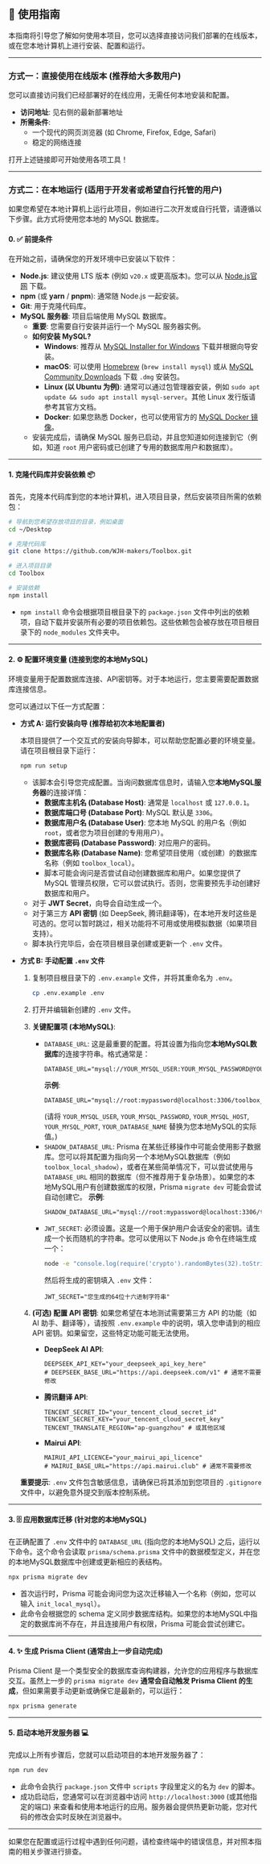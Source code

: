 ## 🚀 使用指南

本指南将引导您了解如何使用本项目，您可以选择直接访问我们部署的在线版本，或在您本地计算机上进行安装、配置和运行。

---

### 方式一：直接使用在线版本 (推荐给大多数用户)

您可以直接访问我们已经部署好的在线应用，无需任何本地安装和配置。

* **访问地址**: 见右侧的最新部署地址
* **所需条件**:
    * 一个现代的网页浏览器 (如 Chrome, Firefox, Edge, Safari)
    * 稳定的网络连接

打开上述链接即可开始使用各项工具！

---

### 方式二：在本地运行 (适用于开发者或希望自行托管的用户)

如果您希望在本地计算机上运行此项目，例如进行二次开发或自行托管，请遵循以下步骤。此方式将使用您本地的 MySQL 数据库。

#### 0. ✅ 前提条件

在开始之前，请确保您的开发环境中已安装以下软件：

* **Node.js**: 建议使用 LTS 版本 (例如 `v20.x` 或更高版本)。您可以从 [Node.js官网](https://nodejs.org/) 下载。
* **npm** (或 **yarn** / **pnpm**): 通常随 Node.js 一起安装。
* **Git**: 用于克隆代码库。
* **MySQL 服务器**: 项目后端使用 MySQL 数据库。
    * **重要**: 您需要自行安装并运行一个 MySQL 服务器实例。
    * **如何安装 MySQL?**
        * **Windows**: 推荐从 [MySQL Installer for Windows](https://dev.mysql.com/downloads/installer/) 下载并根据向导安装。
        * **macOS**: 可以使用 [Homebrew](https://brew.sh/) (`brew install mysql`) 或从 [MySQL Community Downloads](https://dev.mysql.com/downloads/mysql/) 下载 `.dmg` 安装包。
        * **Linux (以 Ubuntu 为例)**: 通常可以通过包管理器安装，例如 `sudo apt update && sudo apt install mysql-server`。其他 Linux 发行版请参考其官方文档。
        * **Docker**: 如果您熟悉 Docker，也可以使用官方的 [MySQL Docker 镜像](https://hub.docker.com/_/mysql)。
    * 安装完成后，请确保 MySQL 服务已启动，并且您知道如何连接到它（例如，知道 `root` 用户密码或已创建了专用的数据库用户和数据库）。

---

#### 1. 克隆代码库并安装依赖 📦

首先，克隆本代码库到您的本地计算机，进入项目目录，然后安装项目所需的依赖包：

```bash
# 导航到您希望存放项目的目录，例如桌面
cd ~/Desktop

# 克隆代码库
git clone https://github.com/WJH-makers/Toolbox.git

# 进入项目目录
cd Toolbox

# 安装依赖
npm install
```

* `npm install` 命令会根据项目根目录下的 `package.json` 文件中列出的依赖项，自动下载并安装所有必要的项目依赖包。这些依赖包会被存放在项目根目录下的 `node_modules` 文件夹中。

---

#### 2. ⚙️ 配置环境变量 (连接到您的本地MySQL)

环境变量用于配置数据库连接、API密钥等。对于本地运行，您主要需要配置数据库连接信息。

您可以通过以下任一方式配置：

* **方式 A: 运行安装向导 (推荐给初次本地配置者)**

  本项目提供了一个交互式的安装向导脚本，可以帮助您配置必要的环境变量。请在项目根目录下运行：

  ```bash
  npm run setup
  ```

    * 该脚本会引导您完成配置。当询问数据库信息时，请输入您**本地MySQL服务器**的连接详情：
        * **数据库主机名 (Database Host)**: 通常是 `localhost` 或 `127.0.0.1`。
        * **数据库端口号 (Database Port)**: MySQL 默认是 `3306`。
        * **数据库用户名 (Database User)**: 您本地 MySQL 的用户名（例如 `root`，或者您为项目创建的专用用户）。
        * **数据库密码 (Database Password)**: 对应用户的密码。
        * **数据库名称 (Database Name)**: 您希望项目使用（或创建）的数据库名称（例如 `toolbox_local`）。
        * 脚本可能会询问是否尝试自动创建数据库和用户。如果您提供了 MySQL 管理员权限，它可以尝试执行。否则，您需要预先手动创建好数据库和用户。
    * 对于 **JWT Secret**，向导会自动生成一个。
    * 对于第三方 **API 密钥** (如 DeepSeek, 腾讯翻译等)，在本地开发时这些是可选的。您可以暂时跳过，相关功能将不可用或使用模拟数据（如果项目支持）。
    * 脚本执行完毕后，会在项目根目录创建或更新一个 `.env` 文件。

* **方式 B: 手动配置 `.env` 文件**

    1.  复制项目根目录下的 `.env.example` 文件，并将其重命名为 `.env`。
        ```bash
        cp .env.example .env
        ```
    2.  打开并编辑新创建的 `.env` 文件。
    3.  **关键配置项 (本地MySQL)**:
        * `DATABASE_URL`: 这是最重要的配置。将其设置为指向您**本地MySQL数据库**的连接字符串。格式通常是：
          ```
          DATABASE_URL="mysql://YOUR_MYSQL_USER:YOUR_MYSQL_PASSWORD@YOUR_MYSQL_HOST:YOUR_MYSQL_PORT/YOUR_DATABASE_NAME"
          ```
          **示例**:
          ```env
          DATABASE_URL="mysql://root:mypassword@localhost:3306/toolbox_local"
          ```
          (请将 `YOUR_MYSQL_USER`, `YOUR_MYSQL_PASSWORD`, `YOUR_MYSQL_HOST`, `YOUR_MYSQL_PORT`, `YOUR_DATABASE_NAME` 替换为您本地MySQL的实际值。)
        * `SHADOW_DATABASE_URL`: Prisma 在某些迁移操作中可能会使用影子数据库。您可以将其配置为指向另一个本地MySQL数据库（例如 `toolbox_local_shadow`），或者在某些简单情况下，可以尝试使用与 `DATABASE_URL` 相同的数据库（但不推荐用于复杂场景）。如果您的本地MySQL用户有创建数据库的权限，Prisma `migrate dev` 可能会尝试自动创建它。
          **示例**:
          ```env
          SHADOW_DATABASE_URL="mysql://root:mypassword@localhost:3306/toolbox_local_shadow"
          ```
        * `JWT_SECRET`: 必须设置。这是一个用于保护用户会话安全的密钥。请生成一个长而随机的字符串。您可以使用以下 Node.js 命令在终端生成一个：
          ```bash
          node -e "console.log(require('crypto').randomBytes(32).toString('hex'))"
          ```
          然后将生成的密钥填入 `.env` 文件：
          ```env
          JWT_SECRET="您生成的64位十六进制字符串"
          ```
    4.  **(可选) 配置 API 密钥**:
        如果您希望在本地测试需要第三方 API 的功能（如 AI 助手、翻译等），请按照 `.env.example` 中的说明，填入您申请到的相应 API 密钥。如果留空，这些特定功能可能无法使用。

        * **DeepSeek AI API**:
          ```env
          DEEPSEEK_API_KEY="your_deepseek_api_key_here"
          # DEEPSEEK_BASE_URL="https://api.deepseek.com/v1" # 通常不需要修改
          ```
        * **腾讯翻译 API**:
          ```env
          TENCENT_SECRET_ID="your_tencent_cloud_secret_id"
          TENCENT_SECRET_KEY="your_tencent_cloud_secret_key"
          TENCENT_TRANSLATE_REGION="ap-guangzhou" # 或其他区域
          ```
        * **Mairui API**:
          ```env
          MAIRUI_API_LICENCE="your_mairui_api_licence"
          # MAIRUI_BASE_URL="https://api.mairui.club" # 通常不需要修改
          ```

  **重要提示**: `.env` 文件包含敏感信息，请确保已将其添加到您项目的 `.gitignore` 文件中，以避免意外提交到版本控制系统。

---

#### 3. 🗄️ 应用数据库迁移 (针对您的本地MySQL)

在正确配置了 `.env` 文件中的 `DATABASE_URL` (指向您的本地MySQL) 之后，运行以下命令。这个命令会读取 `prisma/schema.prisma` 文件中的数据模型定义，并在您的本地MySQL数据库中创建或更新相应的表结构。

```bash
npx prisma migrate dev
```

* 首次运行时，Prisma 可能会询问您为这次迁移输入一个名称（例如，您可以输入 `init_local_mysql`）。
* 此命令会根据您的 schema 定义同步数据库结构。如果您的本地MySQL中指定的数据库尚不存在，并且连接用户有权限，Prisma 可能会尝试创建它。

---

#### 4. ✨ 生成 Prisma Client (通常由上一步自动完成)

Prisma Client 是一个类型安全的数据库查询构建器，允许您的应用程序与数据库交互。虽然上一步的 `prisma migrate dev` **通常会自动触发 Prisma Client 的生成**，但如果需要手动更新或确保它是最新的，可以运行：

```bash
npx prisma generate
```

---

#### 5. 启动本地开发服务器 💻

完成以上所有步骤后，您就可以启动项目的本地开发服务器了：

```bash
npm run dev
```

* 此命令会执行 `package.json` 文件中 `scripts` 字段里定义的名为 `dev` 的脚本。
* 成功启动后，您通常可以在浏览器中访问 `http://localhost:3000` (或其他指定的端口) 来查看和使用本地运行的应用。服务器会提供热更新功能，您对代码的修改会实时反映在浏览器中。

---

如果您在配置或运行过程中遇到任何问题，请检查终端中的错误信息，并对照本指南的相关步骤进行排查。
